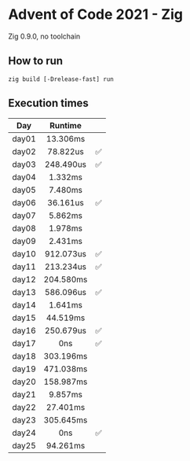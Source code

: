# Advent of Code 2021 - Zig

Zig 0.9.0, no toolchain

## How to run
`zig build [-Drelease-fast] run`

## Execution times

| Day    | Runtime      |     |
| :----: | :----------: | :-: |
| day01  |   13.306ms   |     |
| day02  |   78.822us   |  ✅  |
| day03  |  248.490us   |  ✅  |
| day04  |    1.332ms   |     |
| day05  |    7.480ms   |     |
| day06  |   36.161us   |  ✅ |
| day07  |    5.862ms   |     |
| day08  |    1.978ms   |     |
| day09  |    2.431ms   |     |
| day10  |  912.073us   |  ✅  |
| day11  |  213.234us   |  ✅  |
| day12  |  204.580ms   |     |
| day13  |  586.096us   |  ✅  |
| day14  |    1.641ms   |     |
| day15  |   44.519ms   |     |
| day16  |  250.679us   |  ✅  |
| day17  |        0ns   |  ✅ |
| day18  |  303.196ms   |     |
| day19  |  471.038ms   |     | 
| day20  |  158.987ms   |     |
| day21  |    9.857ms   |     |
| day22  |   27.401ms   |     |
| day23  |  305.645ms   |     |
| day24  |        0ns   |  ✅ |
| day25  |   94.261ms   |     |